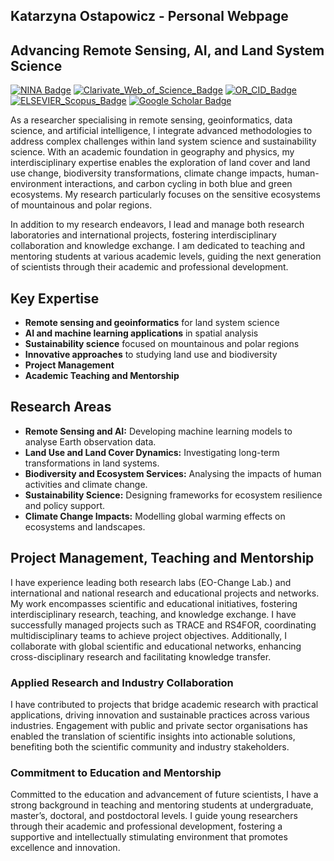 ## Katarzyna Ostapowicz - Personal Webpage

<h2><strong>Advancing Remote Sensing, AI, and Land System Science</strong></h2> 

[![NINA Badge](https://img.shields.io/badge/NINA-Staff-blue)](https://www.nina.no/english/Contact/Employees/Employee-info?AnsattID=16669)
[![Clarivate_Web_of_Science_Badge](https://img.shields.io/badge/Clarivate-WoS-lightgrey)](https://www.webofscience.com/wos/author/record/AAE-4380-2019)
[![OR_CID_Badge](https://img.shields.io/badge/ORC-ID-lightgrey)](https://orcid.org/0000-0002-4830-8202)
[![ELSEVIER_Scopus_Badge](https://img.shields.io/badge/ELSEVIER-Scopus-lightgrey)](https://www.scopus.com/authid/detail.uri?authorId=8943458300)
[![Google Scholar Badge](https://img.shields.io/badge/Google-Scholar-lightgrey)](https://scholar.google.com/citations?user=7dxBUIcAAAAJ&hl=en&oi=ao)

<p>
	As a researcher specialising in remote sensing, geoinformatics, data science, and artificial intelligence, I integrate advanced methodologies to address complex challenges within land system science and sustainability science. With an academic foundation in geography and physics, my interdisciplinary expertise enables the exploration of land cover and land use change, biodiversity transformations, climate change impacts, human-environment interactions, and carbon cycling in both blue and green ecosystems. My research particularly focuses on the sensitive ecosystems of mountainous and polar regions.</br>
<p></p>
In addition to my research endeavors, I lead and manage both research laboratories and international projects, fostering interdisciplinary collaboration and knowledge exchange. I am dedicated to teaching and mentoring students at various academic levels, guiding the next generation of scientists through their academic and professional development.</br>
 	<h2>Key Expertise</h2>
            <ul>
                <li><strong>Remote sensing and geoinformatics</strong> for land system science</li>
                <li><strong>AI and machine learning applications</strong> in spatial analysis</li>
                <li><strong>Sustainability science</strong> focused on mountainous and polar regions</li>
                <li><strong>Innovative approaches</strong> to studying land use and biodiversity</li>
		<li><strong>Project Management</strong></li>
                <li><strong>Academic Teaching and Mentorship</strong></li>
            </ul>
	<h2>Research Areas</h2>
            <ul>
                <li><strong>Remote Sensing and AI:</strong> Developing machine learning models to analyse Earth observation data.</li>
                <li><strong>Land Use and Land Cover Dynamics:</strong> Investigating long-term transformations in land systems.</li>
                <li><strong>Biodiversity and Ecosystem Services:</strong> Analysing the impacts of human activities and climate change.</li>
                <li><strong>Sustainability Science:</strong> Designing frameworks for ecosystem resilience and policy support.</li>
                <li><strong>Climate Change Impacts:</strong> Modelling global warming effects on ecosystems and landscapes.</li>
	    </ul>
	<h2>Project Management, Teaching and Mentorship</h2>	
			I have experience leading both research labs (EO-Change Lab.) and international and national research and educational projects and networks. My work encompasses scientific and educational initiatives, fostering interdisciplinary research, teaching, and knowledge exchange. I have successfully managed projects such as TRACE and RS4FOR, coordinating multidisciplinary teams to achieve project objectives. Additionally, I collaborate with global scientific and educational networks, enhancing cross-disciplinary research and facilitating knowledge transfer.</br>
			<p></p>
	    	<h3>Applied Research and Industry Collaboration</h3>
			I have contributed to projects that bridge academic research with practical applications, driving innovation and sustainable practices across various industries. Engagement with public and private sector organisations has enabled the translation of scientific insights into actionable solutions, benefiting both the scientific community and industry stakeholders.</br>
			<p></p>
	    	<h3>Commitment to Education and Mentorship</h3>
			Committed to the education and advancement of future scientists, I have a strong background in teaching and mentoring students at undergraduate, master’s, doctoral, and postdoctoral levels. I guide young researchers through their academic and professional development, fostering a supportive and intellectually stimulating environment that promotes excellence and innovation.</br>
			<p></p>
</p>
